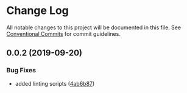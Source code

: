 # Change Log

All notable changes to this project will be documented in this file.
See [Conventional Commits](https://conventionalcommits.org) for commit guidelines.

## 0.0.2 (2019-09-20)


### Bug Fixes

* added linting scripts ([4ab6b87](https://github.com/MoonTory/micro-string/commit/4ab6b87))
